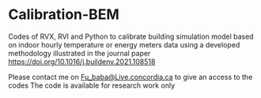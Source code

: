 # Calibration-BEM
Codes of RVX, RVI and Python to calibrate building simulation model based on indoor hourly temperature or energy meters data using a developed methodology illustrated in the journal paper https://doi.org/10.1016/j.buildenv.2021.108518 


Please contact me on Fu_baba@Live.concordia.ca to give an access to the codes
The code is available for research work only
